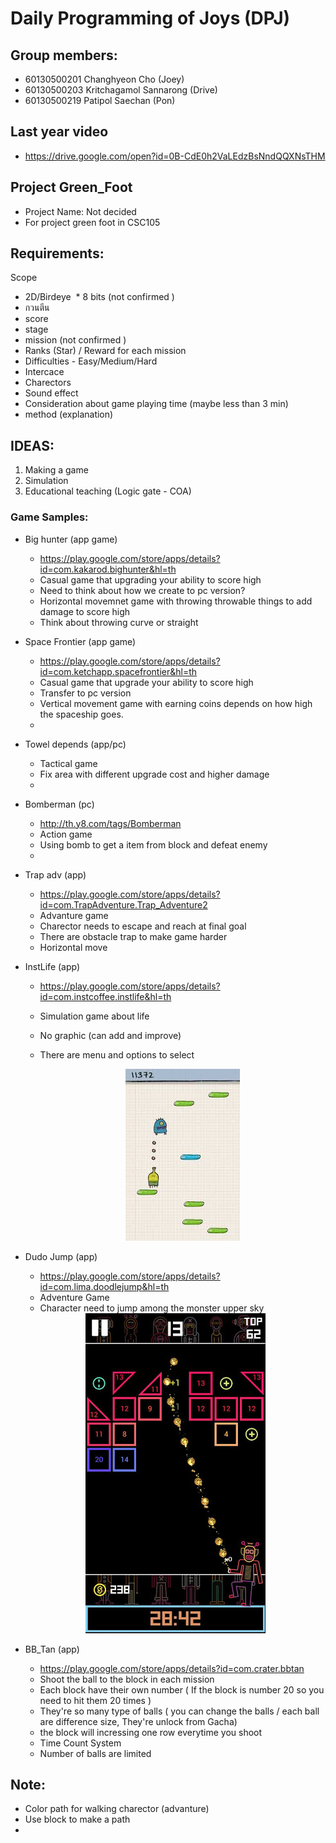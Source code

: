 # Daily Programming of Joys (DPJ) 
## Group members:
   * 60130500201 Changhyeon Cho (Joey)
   * 60130500203 Kritchagamol Sannarong (Drive)
   * 60130500219 Patipol Saechan (Pon) 
   
## Last year video
  * https://drive.google.com/open?id=0B-CdE0h2VaLEdzBsNndQQXNsTHM
  
## Project Green_Foot
  * Project Name: Not decided 
  * For project green foot in CSC105

## Requirements:
Scope
  * 2D/Birdeye
  * 8 bits (not confirmed )
  * กวนตีน
  * score
  * stage
  * mission (not confirmed )
  * Ranks (Star) / Reward for each mission
  * Difficulties - Easy/Medium/Hard
  * Intercace
  * Charectors
  * Sound effect
  * Consideration about game playing time (maybe less than 3 min)
  * method (explanation)

## IDEAS: 
 1. Making a game 
 2. Simulation
 3. Educational teaching (Logic gate - COA)
 
 ### Game Samples:
  * Big hunter (app game)
    - https://play.google.com/store/apps/details?id=com.kakarod.bighunter&hl=th
    - Casual game that upgrading your ability to score high
    - Need to think about how we create to pc version?
    - Horizontal movemnet game with throwing throwable things to add damage to score high
    - Think about throwing curve or straight
    
  * Space Frontier (app game)
    - https://play.google.com/store/apps/details?id=com.ketchapp.spacefrontier&hl=th
    - Casual game that upgrade your ability to score high
    - Transfer to pc version
    - Vertical movement game with earning coins depends on how high the spaceship goes.
    - 
    
  * Towel depends (app/pc)
    - Tactical game
    - Fix area with different upgrade cost and higher damage
    -
    
  * Bomberman (pc)
    - http://th.y8.com/tags/Bomberman
    - Action game
    - Using bomb to get a item from block and defeat enemy
    - 
    
  * Trap adv (app)
    - https://play.google.com/store/apps/details?id=com.TrapAdventure.Trap_Adventure2
    - Advanture game
    - Charector needs to escape and reach at final goal
    - There are obstacle trap to make game harder
    - Horizontal move
    
  * InstLife (app)
    - https://play.google.com/store/apps/details?id=com.instcoffee.instlife&hl=th
    - Simulation game about life
    - No graphic (can add and improve)
    - There are menu and options to select
     
    
      <center><img src = "picture/images.jpeg"> </center>
    
  * Dudo Jump (app)
    - https://play.google.com/store/apps/details?id=com.lima.doodlejump&hl=th
    - Adventure Game
    - Character need to jump among the monster upper sky
    
    
    
    <center><img src = "picture/bbtan-2.png"> </center>
   
   
  * BB_Tan (app)
    - https://play.google.com/store/apps/details?id=com.crater.bbtan
    - Shoot the ball to the block in each mission
    - Each block have their own number ( If the block is number 20 so you need to hit them 20 times )
    - They're so many type of balls ( you can change the balls / each ball are difference size, They're unlock from Gacha)
    - the block will incressing one row everytime you shoot
    - Time Count System
    - Number of balls are limited
    
    
    
## Note:
  * Color path for walking charector (advanture)
  * Use block to make a path
  * 
  
  
  
    
